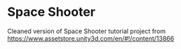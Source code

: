 # Space Shooter

Cleaned version of Space Shooter tutorial project from https://www.assetstore.unity3d.com/en/#!/content/13866
